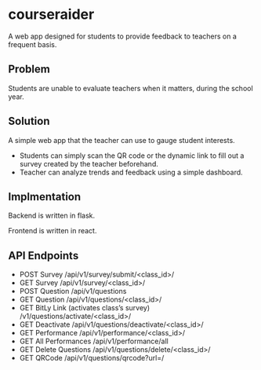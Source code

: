 # courseraider
A web app designed for students to provide feedback to teachers on a frequent basis.
## Problem
Students are unable to evaluate teachers when it matters, during the school year. 
## Solution
A simple web app that the teacher can use to gauge student interests.
* Students can simply scan the QR code or the dynamic link to fill out a survey created by the teacher beforehand. 
* Teacher can analyze trends and feedback using a simple dashboard. 
## Implmentation
Backend is written in flask.

Frontend is written in react.
## API Endpoints
* POST Survey /api/v1/survey/submit/<class_id>/
* GET Survey /api/v1/survey/<class_id>/
* POST Question /api/v1/questions
* GET Question /api/v1/questions/<class_id>/
* GET BitLy Link (activates class’s survey) /v1/questions/activate/<class_id>/
* GET Deactivate /api/v1/questions/deactivate/<class_id>/
* GET Performance /api/v1/performance/<class_id>/
* GET All Performances /api/v1/performance/all
* GET Delete Questions /api/v1/questions/delete/<class_id>/
* GET QRCode /api/v1/questions/qrcode?url=<link>/
